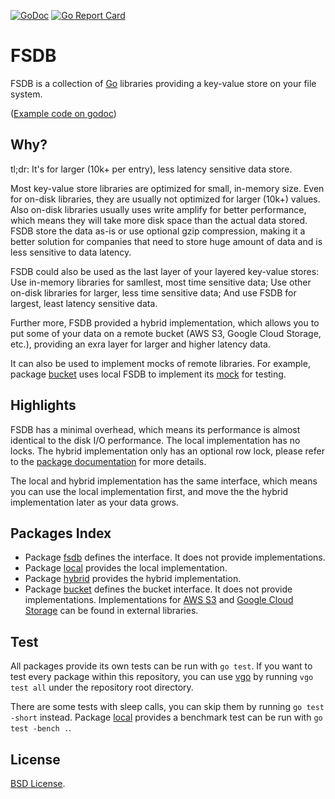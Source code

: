 [![GoDoc](https://godoc.org/github.com/fishy/fsdb?status.svg)](https://godoc.org/github.com/fishy/fsdb)
[![Go Report Card](https://goreportcard.com/badge/github.com/fishy/fsdb)](https://goreportcard.com/report/github.com/fishy/fsdb)

# FSDB

FSDB is a collection of [Go](https://golang.org) libraries providing a key-value
store on your file system.

([Example code on godoc](https://godoc.org/github.com/fishy/fsdb/local#example-package))

## Why?

tl;dr: It's for larger (10k+ per entry), less latency sensitive data store.

Most key-value store libraries are optimized for small, in-memory size.
Even for on-disk libraries, they are usually not optimized for larger (10k+)
values.
Also on-disk libraries usually uses write amplify for better performance,
which means they will take more disk space than the actual data stored.
FSDB store the data as-is or use optional gzip compression,
making it a better solution for companies that need to store huge amount of data
and is less sensitive to data latency.

FSDB could also be used as the last layer of your layered key-value stores:
Use in-memory libraries for samllest, most time sensitive data;
Use other on-disk libraries for larger, less time sensitive data;
And use FSDB for largest, least latency sensitive data.

Further more, FSDB provided a hybrid implementation,
which allows you to put some of your data on a remote bucket
(AWS S3, Google Cloud Storage, etc.),
providing an exra layer for larger and higher latency data.

It can also be used to implement mocks of remote libraries.
For example, package [bucket](https://godoc.org/github.com/fishy/fsdb/bucket)
uses local FSDB to implement its
[mock](https://github.com/fishy/fsdb/blob/master/bucket/mock.go) for testing.

## Highlights

FSDB has a minimal overhead,
which means its performance is almost identical to the disk I/O performance.
The local implementation has no locks.
The hybrid implementation only has an optional row lock,
please refer to the
[package documentation](https://godoc.org/github.com/fishy/fsdb/hybrid#hdr-Concurrency)
for more details.

The local and hybrid implementation has the same interface,
which means you can use the local implementation first,
and move the the hybrid implementation later as your data grows.

## Packages Index

* Package [fsdb](https://godoc.org/github.com/fishy/fsdb)
  defines the interface. It does not provide implementations.
* Package [local](https://godoc.org/github.com/fishy/fsdb/local)
  provides the local implementation.
* Package [hybrid](https://godoc.org/github.com/fishy/fsdb/hybrid)
  provides the hybrid implementation.
* Package [bucket](https://godoc.org/github.com/fishy/fsdb/bucket)
  defines the bucket interface.
  It does not provide implementations.
  Implementations for [AWS S3](https://godoc.org/github.com/fishy/s3bucket) and
  [Google Cloud Storage](https://godoc.org/github.com/fishy/gcsbucket)
  can be found in external libraries.

## Test

All packages provide its own tests can be run with `go test`.
If you want to test every package within this repository,
you can use [vgo](https://github.com/golang/vgo/) by running `vgo test all`
under the repository root directory.

There are some tests with sleep calls,
you can skip them by running `go test -short` instead.
Package [local](https://godoc.org/github.com/fishy/fsdb/local)
provides a benchmark test can be run with `go test -bench .`.

## License

[BSD License](https://github.com/fishy/fsdb/blob/master/LICENSE).
